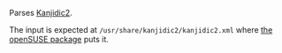 Parses [Kanjidic2](http://www.csse.monash.edu.au/~jwb/kanjidic2/).

The input is expected at `/usr/share/kanjidic2/kanjidic2.xml`
where [the openSUSE package](https://build.opensuse.org/package/show/M17N/kanjidic2)
puts it.

